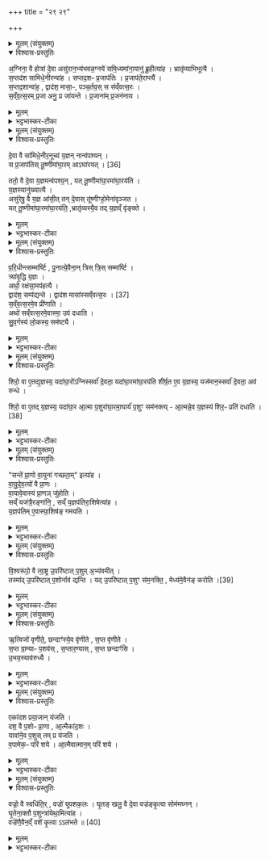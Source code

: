+++
title = "२९ २९"

+++
<div class="js_include" url="/vedAH_yajuH/taittirIyam/sArasvata-vibhAgaH/saMhitA/sarva-prastutiH/6/3/07"  newLevelForH1="1" includeTitle="true">


<details><summary>मूलम् (संयुक्तम्)</summary>

अ॒ग्निना॒ वै होत्रा॑ दे॒वा असु॑रान॒भ्य॑भवन्न॒ग्नये॑ समि॒ध्यमा॑ना॒यानु॑ ब्रू॒हीत्या॑ह॒ भ्रातृ॑व्याभिभूत्यै स॒प्तद॑श सामिधे॒नीरन्वा॑ह सप्तद॒शᳶ प्र॒जाप॑तिᳶ प्र॒जाप॑ते॒राप्त्यै॑ स॒प्तद॒शान्वा॑ह॒ द्वाद॑श॒ मासा॒ᳶ पञ्च॒र्तव॒स्स स॑व्ँवत्स॒रस्स॑व्ँवत्स॒रम्प्र॒जा अनु॒ प्र जा॑यन्ते प्र॒जाना॑म्प्र॒जन॑नाय
</details>

<details open><summary>विश्वास-प्रस्तुतिः</summary>

अ॒ग्निना॒ वै होत्रा॑ दे॒वा असु॑रान॒भ्य॑भवन्न॒ग्नये॑ समि॒ध्यमा॑ना॒यानु॑ ब्रू॒हीत्या॑ह । भ्रातृ॑व्याभिभूत्यै ।  
स॒प्तद॑श सामिधे॒नीरन्वा॑ह । सप्तद॒शᳶ प्र॒जाप॑तिः । प्र॒जाप॑ते॒राप्त्यै॑ ।  
स॒प्तद॒शान्वा॑ह॒ , द्वाद॑श॒ मासा॒ᳶ, पञ्च॒र्तव॒स् स स॑व्ँवत्स॒रः ।  
स॒व्ँव॒त्स॒रम् प्र॒जा अनु॒ प्र जा॑यन्ते । प्र॒जाना॑म् प्र॒जन॑नाय ।  
</details>

<details><summary>मूलम्</summary>

अ॒ग्निना॒ वै होत्रा॑ दे॒वा असु॑रान॒भ्य॑भवन्न॒ग्नये॑ समि॒ध्यमा॑ना॒यानु॑ ब्रू॒हीत्या॑ह । भ्रातृ॑व्याभिभूत्यै ।  
स॒प्तद॑श सामिधे॒नीरन्वा॑ह । सप्तद॒शᳶ प्र॒जाप॑तिः । प्र॒जाप॑ते॒राप्त्यै॑ ।  
स॒प्तद॒शान्वा॑ह॒ , द्वाद॑श॒ मासा॒ᳶ, पञ्च॒र्तव॒स् स स॑व्ँवत्स॒रः ।  
स॒व्ँव॒त्स॒रम् प्र॒जा अनु॒ प्र जा॑यन्ते । प्र॒जाना॑म् प्र॒जन॑नाय ।  
</details>

<details><summary>भट्टभास्कर-टीका</summary>

1अग्निना वा इत्यादि ॥ गतम् । अग्नये सभिध्यमानायानुब्रूहीति सामिधेनीसंप्रैषः । एवं संप्रैषादग्निनैव होत्रा भ्रातृव्यानभिभवति सप्तदशेति सप्तदशत्वविधिः । गतः ॥
</details>

<details><summary>मूलम् (संयुक्तम्)</summary>

दे॒वा वै सा॑मिधे॒नीर॒नूच्य॑ य॒ज्ञन्नान्व॑पश्य॒न्त्स प्र॒जाप॑तिस्तू॒ष्णीमा॑घा॒रम् [36]  
आघा॑रय॒त्ततो॒ वै दे॒वा य॒ज्ञमन्व॑पश्य॒न्यत्तू॒ष्णीमा॑घा॒रमा॑घा॒रय॑ति य॒ज्ञस्यानु॑ख्यात्या॒ असु॑रेषु॒ वै य॒ज्ञ आ॑सी॒त्तन्दे॒वास्तू॑ष्णीꣳहो॒मेना॑वृञ्जत॒ यत्तू॒ष्णीमा॑घा॒रमा॑घा॒रय॑ति॒ भ्रातृ॑व्यस्यै॒व तद्य॒ज्ञव्ँवृ॑ङ्क्ते
</details>

<details open><summary>विश्वास-प्रस्तुतिः</summary>

दे॒वा वै सा॑मिधे॒नीर॒नूच्य॑ य॒ज्ञन् नान्व॑पश्यन् ।  
स प्र॒जाप॑तिस् तू॒ष्णीमा॑घा॒रम् आऽघा॑रयत् । [36]  

ततो॒ वै दे॒वा य॒ज्ञमन्व॑पश्य॒न् , यत् तू॒ष्णीमा॑घा॒रमा॑घा॒रय॑ति ।  
य॒ज्ञस्यानु॑ख्यात्यै ।  
असु॑रेषु॒ वै य॒ज्ञ आ॑सी॒त् तन् दे॒वास् तू॑ष्णीꣳहो॒मेना॑वृञ्जत ।  
यत् तू॒ष्णीमा॑घा॒रमा॑घा॒रय॑ति॒ ,भ्रातृ॑व्यस्यै॒व तद् य॒ज्ञव्ँ वृ॑ङ्क्ते ।  
</details>

<details><summary>मूलम्</summary>

दे॒वा वै सा॑मिधे॒नीर॒नूच्य॑ य॒ज्ञन् नान्व॑पश्यन् ।  
स प्र॒जाप॑तिस् तू॒ष्णीमा॑घा॒रम् आऽघा॑रयत् । [36]  

ततो॒ वै दे॒वा य॒ज्ञमन्व॑पश्य॒न् , यत् तू॒ष्णीमा॑घा॒रमा॑घा॒रय॑ति ।  
य॒ज्ञस्यानु॑ख्यात्यै ।  
असु॑रेषु॒ वै य॒ज्ञ आ॑सी॒त् तन् दे॒वास् तू॑ष्णीꣳहो॒मेना॑वृञ्जत ।  
यत् तू॒ष्णीमा॑घा॒रमा॑घा॒रय॑ति॒ ,भ्रातृ॑व्यस्यै॒व तद् य॒ज्ञव्ँ वृ॑ङ्क्ते ।  
</details>

<details><summary>भट्टभास्कर-टीका</summary>

2देवा वा इत्यादि तूष्णीमाघारविधिः ॥ सामिधेनीमात्रेण देवा यज्ञं नान्वपश्यन् । तदा प्रजापतिस्तूष्णीं मन्त्र[न्त्रा] जपेन होममाधारयत् तत इत्यादि । गतम् । असुरेष्वित्यादि । असुरैरात्मसात्कृतं यज्ञं देवास्तूष्णीं होमेनावृञ्जत आददत ॥
</details>

<details><summary>मूलम् (संयुक्तम्)</summary>

परि॒धीन्त्सम्मा॑र्ष्टि पु॒नात्ये॒वैना॒न्त्रिस्त्रि॒स्सम्मा॑र्ष्टि॒ त्र्या॑वृ॒द्धि य॒ज्ञोऽथो॒ रक्ष॑सा॒मप॑हत्यै॒ द्वाद॑श॒ सम्प॑द्यन्ते॒ द्वाद॑श [37]  
मासाः॑ सव्ँवत्स॒रस्स॑व्ँवत्स॒रमे॒व प्री॑णा॒त्यथो॑ सव्ँवत्स॒रमे॒वास्मा॒ उप॑ दधाति सुव॒र्गस्य॑ लो॒कस्य॒ सम॑ष्ट्यै॒
</details>

<details open><summary>विश्वास-प्रस्तुतिः</summary>

प॒रि॒धीन्त्सम्मा॑र्ष्टि , पु॒नात्ये॒वैना॒न् त्रिस् त्रि॒स् सम्मा॑र्ष्टि ।  
त्र्या॑वृ॒द्धि य॒ज्ञः ।  
अथो॒ रक्ष॑सा॒मप॑हत्यै ।  
द्वाद॑श॒ सम्प॑द्यन्ते । द्वाद॑श मासा॑स्सव्ँवत्स॒रः । [37]  
स॒व्ँव॒त्स॒रमे॒व प्री॑णाति ।  
अथो॑ सव्ँवत्स॒रमे॒वास्मा॒ उप॑ दधाति ।  
सु॒व॒र्गस्य॑ लो॒कस्य॒ सम॑ष्ट्यै ।  
</details>

<details><summary>मूलम्</summary>

प॒रि॒धीन्त्सम्मा॑र्ष्टि , पु॒नात्ये॒वैना॒न् त्रिस् त्रि॒स् सम्मा॑र्ष्टि ।  
त्र्या॑वृ॒द्धि य॒ज्ञः ।  
अथो॒ रक्ष॑सा॒मप॑हत्यै ।  
द्वाद॑श॒ सम्प॑द्यन्ते । द्वाद॑श मासा॑स्सव्ँवत्स॒रः । [37]  
स॒व्ँव॒त्स॒रमे॒व प्री॑णाति ।  
अथो॑ सव्ँवत्स॒रमे॒वास्मा॒ उप॑ दधाति ।  
सु॒व॒र्गस्य॑ लो॒कस्य॒ सम॑ष्ट्यै ।  
</details>

<details><summary>भट्टभास्कर-टीका</summary>

3परिधीनित्यादि ॥ त्र्यावृत् त्र्यावृत्तिकः । अथो अपि च त्रिस्त्रिर्मार्जनं रक्षसामहपत्यै भवति; आवृत्तेर्भयातिशयजनकत्वात् । द्वादशेति । अग्निसंमार्गेण सह द्वादश भवन्ति । अथो अपि च संवत्सरमेवास्मै यजमानाय सोमपानस्थानीयमुपदधाति । स्वर्गस्य लोकस्य तत्प्राप्त्यै भवति ॥
</details>

<details><summary>मूलम् (संयुक्तम्)</summary>

शिरो॒ वा ए॒तद्य॒ज्ञस्य॒ यदा॑घा॒रो॑ऽग्निस्सर्वा॑ दे॒वता॒ यदा॑घा॒रमा॑घा॒रय॑ति शीर्ष॒त ए॒व य॒ज्ञस्य॒ यज॑मान॒स्सर्वा॑ दे॒वता॒ अव॑ रुन्द्धे॒ शिरो॒ वा ए॒तद्य॒ज्ञस्य॒ यदा॑घा॒र आ॒त्मा प॒शुरा॑घा॒रमा॒घार्य॑ प॒शुꣳ सम॑नक्त्या॒त्मन्ने॒व य॒ज्ञस्य॑ [38]  
शिर॒ᳶ प्रति॑ दधाति॒
</details>

<details open><summary>विश्वास-प्रस्तुतिः</summary>

शिरो॒ वा ए॒तद्य॒ज्ञस्य॒ यदा॑घा॒रो॑ऽग्निस्सर्वा॑ दे॒वता॒ यदा॑घा॒रमा॑घा॒रय॑ति शीर्ष॒त ए॒व य॒ज्ञस्य॒ यज॑मान॒स्सर्वा॑ दे॒वता॒ अव॑ रुन्धे ।  

शिरो॒ वा ए॒तद् य॒ज्ञस्य॒ यदा॑घा॒र आ॒त्मा प॒शुरा॑घा॒रमा॒घार्य॑ प॒शुꣳ सम॑नक्त्य् - आ॒त्मन्ने॒व य॒ज्ञस्य॑ शिर॒ᳶ प्रति॑ दधाति ।[38]
</details>

<details><summary>मूलम्</summary>

शिरो॒ वा ए॒तद्य॒ज्ञस्य॒ यदा॑घा॒रो॑ऽग्निस्सर्वा॑ दे॒वता॒ यदा॑घा॒रमा॑घा॒रय॑ति शीर्ष॒त ए॒व य॒ज्ञस्य॒ यज॑मान॒स्सर्वा॑ दे॒वता॒ अव॑ रुन्धे ।  

शिरो॒ वा ए॒तद् य॒ज्ञस्य॒ यदा॑घा॒र आ॒त्मा प॒शुरा॑घा॒रमा॒घार्य॑ प॒शुꣳ सम॑नक्त्य् - आ॒त्मन्ने॒व य॒ज्ञस्य॑ शिर॒ᳶ प्रति॑ दधाति ।[38]
</details>

<details><summary>भट्टभास्कर-टीका</summary>

4शिरो वा इत्यादि ॥ आघारो यज्ञस्य शिरस्थानीयः, प्राधान्यात्, प्राथम्याद्वा । गतमन्यत् । आघारेण सर्वदेवतात्मनोऽग्नेरवरोधात् सर्वा देवता अवरुद्धा भवन्ति । तथा आघारणानन्तरं आत्मनः पशोस्समञ्जनात् आत्मन्येव यज्ञस्य शिरः प्रतिदधाति प्रतिष्ठापयति ॥
</details>

<details><summary>मूलम् (संयुक्तम्)</summary>

सन्ते॑ प्रा॒णो वा॒युना॑ गच्छता॒मित्या॑ह वायुदेव॒त्यो॑ वै प्रा॒णो वा॒यावे॒वास्य॑ प्रा॒णञ्जु॑होति॒ सय्ँयज॑त्रै॒रङ्गा॑नि॒ सय्ँय॒ज्ञप॑तिरा॒शिषेत्या॑ह य॒ज्ञप॑तिमे॒वास्या॒शिष॑ङ्गमयति
</details>

<details open><summary>विश्वास-प्रस्तुतिः</summary>

"सन्ते॑ प्रा॒णो वा॒युना॑ गच्छता॒म्" इत्या॑ह ।  
वा॒यु॒दे॒व॒त्यो॑ वै प्रा॒णः ।  
वा॒यावे॒वास्य॑ प्रा॒णञ् जु॑होति ।  
सय्ँ यज॑त्रै॒रङ्गा॑नि॒ , सय्ँ य॒ज्ञप॑तिरा॒शिषेत्या॑ह ।  
य॒ज्ञप॑तिम् ए॒वास्या॒शिष॑ङ् गमयति ।  
</details>

<details><summary>मूलम्</summary>

"सन्ते॑ प्रा॒णो वा॒युना॑ गच्छता॒म्" इत्या॑ह ।  
वा॒यु॒दे॒व॒त्यो॑ वै प्रा॒णः ।  
वा॒यावे॒वास्य॑ प्रा॒णञ् जु॑होति ।  
सय्ँ यज॑त्रै॒रङ्गा॑नि॒ , सय्ँ य॒ज्ञप॑तिरा॒शिषेत्या॑ह ।  
य॒ज्ञप॑तिम् ए॒वास्या॒शिष॑ङ् गमयति ।  
</details>

<details><summary>भट्टभास्कर-टीका</summary>

5सं ते प्राण इति ॥ जुह्वा पशुसमञ्जनं ललाटे । वायुभूतात्मा वायुदेवत्यः प्राणः । तद्वायावेवास्य पशोः प्राणं दधाति स्थापयति । संयजत्रैरिति ककुदि समञ्जनम् । सं यज्ञपतिरिति दक्षिणश्रोणिसमञ्जनम् । यज्ञपतिमेवेति । अस्य पशोः आशिषं फलं यजमानं गमयति ॥
</details>

<details><summary>मूलम् (संयुक्तम्)</summary>

वि॒श्वरू॑पो॒ वै त्वा॒ष्ट्र उ॒परि॑ष्टात्प॒शुम॒भ्य॑वमी॒त्तस्मा॑दु॒परि॑ष्टात्प॒शोर्नाव॑ द्यन्ति॒ यदु॒परि॑ष्टात्प॒शुꣳ स॑म॒नक्ति॒ मेध्य॑मे॒व [39]  
ए॒न॒ङ्क॒रो॒त्य्
</details>

<details open><summary>विश्वास-प्रस्तुतिः</summary>

वि॒श्वरू॑पो॒ वै त्वा॒ष्ट्र उ॒परि॑ष्टात् प॒शुम् अ॒भ्य॑वमीत् ।  
तस्मा॑द् उ॒परि॑ष्टात् प॒शोर्नाव॑ द्यन्ति ।
यद् उ॒परि॑ष्टात् प॒शुꣳ स॑म॒नक्ति॒ , मेध्य॑मे॒वैन॑ङ् करोति ।[39]  
</details>

<details><summary>मूलम्</summary>

वि॒श्वरू॑पो॒ वै त्वा॒ष्ट्र उ॒परि॑ष्टात् प॒शुम् अ॒भ्य॑वमीत् ।  
तस्मा॑द् उ॒परि॑ष्टात् प॒शोर्नाव॑ द्यन्ति ।
यद् उ॒परि॑ष्टात् प॒शुꣳ स॑म॒नक्ति॒ , मेध्य॑मे॒वैन॑ङ् करोति ।[39]  
</details>

<details><summary>भट्टभास्कर-टीका</summary>

6विश्वरूपस्त्वष्टुः पुत्रः पशुमुपरिष्टान्मुखे अभ्यवमीत् अभिवमनं कृतवान् । तस्मादशुद्धत्वादुपरिष्टान्नावद्यन्ति । उपरिष्टात्समञ्जनेन मेधार्हमेनं करोति ॥
</details>

<details><summary>मूलम् (संयुक्तम्)</summary>

ऋ॒त्विजो॑ वृणीते॒ छन्दाꣳ॑स्ये॒व वृ॑णीते स॒प्त वृ॑णीते स॒प्त ग्रा॒म्याᳶ प॒शव॑स्स॒प्तार॒ण्यास्स॒प्त छन्दाꣳ॑स्यु॒भय॒स्याव॑रुद्ध्या॒
</details>

<details open><summary>विश्वास-प्रस्तुतिः</summary>

ऋ॒त्विजो॑ वृणीते॒, छन्दाꣳ॑स्ये॒व वृ॑णीते , स॒प्त वृ॑णीते ।   
स॒प्त ग्रा॒म्याᳶ प॒शव॑स् , स॒प्तार॒ण्यास् , स॒प्त छन्दाꣳ॑सि ।  
उ॒भय॒स्याव॑रुध्यै ।  
</details>

<details><summary>मूलम्</summary>

ऋ॒त्विजो॑ वृणीते॒, छन्दाꣳ॑स्ये॒व वृ॑णीते , स॒प्त वृ॑णीते ।   
स॒प्त ग्रा॒म्याᳶ प॒शव॑स् , स॒प्तार॒ण्यास् , स॒प्त छन्दाꣳ॑सि ।  
उ॒भय॒स्याव॑रुध्यै ।  
</details>

<details><summary>भट्टभास्कर-टीका</summary>

7ऋत्विज इति ॥ अत्रैव वरणं न्याय्यं, इह विधानात् । छन्दांस्येवेति । सप्तत्वान्वयात्सप्तेति । सप्तदशो[शशब्दो] घृतादित्वादन्तोदात्तः । ग्राम्या आरण्या उक्ताः । उभयस्येति । पशूनां छन्दसां च ॥
</details>

<details><summary>मूलम् (संयुक्तम्)</summary>

एका॑दश प्रया॒जान्य॑जति॒ दश॒ वै प॒शोᳶ प्रा॒णा आ॒त्मैका॑द॒शो यावा॑ने॒व प॒शुस्तम्प्र य॑जति व॒पामेक॒ᳶ परि॑ शय आ॒त्मैवात्मान॒म्परि॑ शये॒
</details>

<details open><summary>विश्वास-प्रस्तुतिः</summary>

एका॑दश प्रया॒जान् य॑जति ।  
दश॒ वै प॒शोᳶ प्रा॒णा , आ॒त्मैका॑द॒शः ।  
यावा॑ने॒व प॒शुस् तम् प्र य॑जति ।  
व॒पामेक॒ᳶ परि॑ शये । आ॒त्मैवात्मान॒म् परि॑ शये ।  
</details>

<details><summary>मूलम्</summary>

एका॑दश प्रया॒जान् य॑जति ।  
दश॒ वै प॒शोᳶ प्रा॒णा , आ॒त्मैका॑द॒शः ।  
यावा॑ने॒व प॒शुस् तम् प्र य॑जति ।  
व॒पामेक॒ᳶ परि॑ शये । आ॒त्मैवात्मान॒म् परि॑ शये ।  
</details>

<details><summary>भट्टभास्कर-टीका</summary>

8एकादशेति संख्याविधिः ॥ दशेति । सप्त शीर्षण्याः, द्वाववाञ्चौ, नाभिश्चेति । यावानिति । समस्तमेव पशुं प्रयजति प्रथमतो यजति । वपामित्यादि । एवमेकादशसु प्रयाजेषु सत्सु स्वयं गुणो भवति । योयमेकोन्त्यः प्रयाजः स आत्मैकादश इत्युक्तः । सोयमेवं सति वपां परिशये । समीपशयनं परिशयनम्, तदव्यवधानेन वर्तते इति यावत् । वपाकालमास्ते इदानीं न क्रियते । कीदृशोयं गुण इत्याह - आत्मैव ह्यात्मानं परिशेते एकादशस्यात्मत्वात् । आत्मा वपेति च पश्वात्मत्वात् । लक्षणे वा अनोः कर्मप्रवचनीयत्वं अन्त्यः प्रयाजो वपां लक्षीकृत्य शेते इति । 'लोपस्त आत्मने पदेषु' इति तलोपः ॥
</details>

<details><summary>मूलम् (संयुक्तम्)</summary>

वज्रो॒ वै स्वधि॑ति॒र्वज्रो॑ यूपशक॒लो घृ॒तङ्खलु॒ वै दे॒वा वज्र॑ङ्कृ॒त्वा सोम॑मघ्नन्घृ॒तेना॒क्तौ प॒शुन्त्रा॑येथा॒मित्या॑ह॒ वज्रे॑णै॒वैन॒व्ँवशे॑ कृ॒त्वा ल॑भते ॥ [40]  
</details>

<details open><summary>विश्वास-प्रस्तुतिः</summary>

वज्रो॒ वै स्वधि॑ति॒र् , वज्रो॑ यूपशक॒लः ।
घृ॒तङ् खलु॒ वै दे॒वा वज्र॑ङ्कृ॒त्वा सोम॑मघ्नन् ।  
घृ॒तेना॒क्तौ प॒शुन्त्रा॑येथा॒मित्या॑ह ।  
वज्रे॑णै॒वैन॒व्ँ वशे॑ कृ॒त्वा ऽऽल॑भते ॥ [40]  
</details>

<details><summary>मूलम्</summary>

वज्रो॒ वै स्वधि॑ति॒र् , वज्रो॑ यूपशक॒लः ।
घृ॒तङ् खलु॒ वै दे॒वा वज्र॑ङ्कृ॒त्वा सोम॑मघ्नन् ।  
घृ॒तेना॒क्तौ प॒शुन्त्रा॑येथा॒मित्या॑ह ।  
वज्रे॑णै॒वैन॒व्ँ वशे॑ कृ॒त्वा ऽऽल॑भते ॥ [40]  
</details>

<details><summary>भट्टभास्कर-टीका</summary>

9घृतेनाक्ताविति स्वरुस्वधितिभ्यां पशुसमञ्जनम् । ताविह त्रायेथाम् । वज्रो वा इत्यादि । वज्रवदमोघसाधनं स्वधितिः शस्त्रं यूपशकलं स्वरुश्च । अथ येनाज्येनाञ्ज्यते तदपि वज्रमित्याह - घृतेनेत्यादि । तस्मादनेन मन्त्रेण ताभ्यां तादृशाज्याभ्यक्ताभ्यां पशोस्समञ्जने वज्रेणैव वशे कृत्वा विधेयीकृत्य पशुमालभते संज्ञयति ॥

इति षष्ठे तृतीये सप्तमोनुवाकाः ॥
</details>

</div>